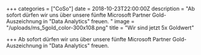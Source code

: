 +++
categories = ["CoSo"]
date = 2018-10-23T22:00:00Z
description = "Ab sofort dürfen wir uns über unsere fünfte Microsoft Partner Gold-Auszeichnung in \"Data Analytics\" freuen. "
image = "/uploads/ms_5gold_color-300x108.png"
title = "Wir sind jetzt 5x Goldwert"

+++
Ab sofort dürfen wir uns über unsere fünfte Microsoft Partner Gold-Auszeichnung in "Data Analytics" freuen.